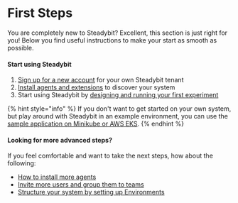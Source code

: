 # First Steps

You are completely new to Steadybit? Excellent, this section is just right for you! Below you find useful instructions to make your start as smooth as possible.

#### Start using Steadybit

1. [Sign up for a new account](https://www.steadybit.com/get-started/) for your own Steadybit tenant
2. [Install agents and extensions](set-up-agents.md) to discover your system
3. Start using Steadybit by [designing and running your first experiment](run-experiment.md)

{% hint style="info" %}
If you don't want to get started on your own system, but play around with Steadybit in an example environment, you can use the [sample application on Minikube or AWS EKS](deploy-example-application.md).
{% endhint %}

#### Looking for more advanced steps?

If you feel comfortable and want to take the next steps, how about the following:

- [How to install more agents](../install-and-configure/install-outpost-agent/README.md)
- [Invite more users and group them to teams](../install-and-configure/manage-teams-and-users/README.md)
- [Structure your system by setting up Environments](../install-and-configure/manage-environments/README.md)

